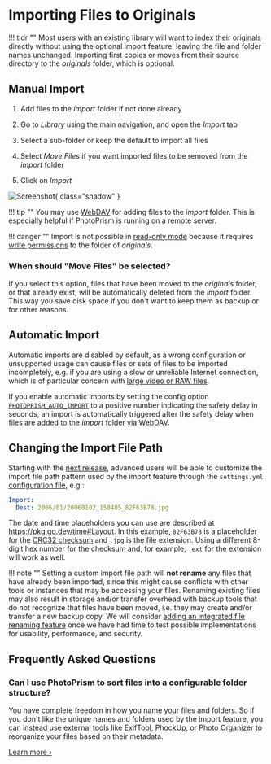 # Importing Files to Originals #

!!! tldr ""
    Most users with an existing library will want to [index their originals](originals.md) directly without using the optional import feature, leaving the file and folder names unchanged. Importing first copies or moves from their source directory to the *originals* folder, which is optional.

## Manual Import

1. Add files to the *import* folder if not done already

2. Go to *Library* using the main navigation, and open the *Import* tab

3. Select a sub-folder or keep the default to import all files

4. Select *Move Files* if you want imported files to be removed from the *import* folder

5. Click on *Import*

![Screenshot](img/import-light.jpg){ class="shadow" }

!!! tip ""
    You may use [WebDAV](webdav.md) for adding files to the *import* folder.
    This is especially helpful if PhotoPrism is running on a remote server.

!!! danger ""
    Import is not possible in [read-only mode](../settings/library.md) because it requires [write permissions](../../getting-started/troubleshooting/docker.md#file-permissions) to the folder of *originals*.

### When should "Move Files" be selected?

If you select this option, files that have been moved to the *originals* folder, or that already exist, will be automatically deleted from the *import* folder.
This way you save disk space if you don't want to keep them as backup or for other reasons.

## Automatic Import

Automatic imports are disabled by default, as a wrong configuration or unsupported usage can cause files or sets of files to be imported incompletely, e.g. if you are using a slow or unreliable Internet connection, which is of particular concern with [large video or RAW files](https://github.com/photoprism/photoprism/issues/4310).

If you enable automatic imports by setting the config option [`PHOTOPRISM_AUTO_IMPORT`](../../getting-started/config-options.md#indexing) to a positive number indicating the safety delay in seconds, an import is automatically triggered after the safety delay when files are added to the *import* folder [via WebDAV](../sync/webdav.md).

## Changing the Import File Path

Starting with the [next release](https://docs.photoprism.app/release-notes/), advanced users will be able to customize the import file path pattern used by the import feature through the `settings.yml` [configuration file](../../getting-started/config-files/settings.md#media-library), e.g.:

```yaml
Import:
  Dest: 2006/01/20060102_150405_82F63B78.jpg
```

The date and time placeholders you can use are described at https://pkg.go.dev/time#Layout. In this example, `82F63B78` is a placeholder for the [CRC32 checksum](https://en.wikipedia.org/wiki/Cyclic_redundancy_check) and `.jpg` is the file extension. Using a different 8-digit hex number for the checksum and, for example, `.ext` for the extension will work as well.

!!! note ""
    Setting a custom import file path will **not rename** any files that have already been imported, since this might cause conflicts with other tools or instances that may be accessing your files. Renaming existing files may also result in storage and/or transfer overhead with backup tools that do not recognize that files have been moved, i.e. they may create and/or transfer a new backup copy. We will consider [adding an integrated file renaming feature](../../getting-started/faq.md#can-i-use-photoprism-to-sort-files-into-a-configurable-folder-structure) once we have had time to test possible implementations for usability, performance, and security.

## Frequently Asked Questions

### Can I use PhotoPrism to sort files into a configurable folder structure?

You have complete freedom in how you name your files and folders. So if you don't like the unique names and folders used by the import feature, you can instead use external tools like [ExifTool](https://ninedegreesbelow.com/photography/exiftool-commands.html#rename), [PhockUp](https://github.com/ivandokov/phockup), or [Photo Organizer](https://www.systweak.com/photo-organizer) to reorganize your files based on their metadata.

[Learn more ›](../../getting-started/faq.md#can-i-use-photoprism-to-sort-files-into-a-configurable-folder-structure)